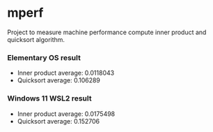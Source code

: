 # mperf
Project to measure machine performance compute inner product and quicksort algorithm.

### Elementary OS result
* Inner product average: 0.0118043
* Quicksort average: 0.106289

### Windows 11 WSL2 result
* Inner product average: 0.0175498
* Quicksort average: 0.152706